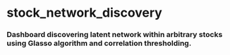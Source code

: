 # stock_network_discovery

### Dashboard discovering latent network within arbitrary stocks using Glasso algorithm and correlation thresholding.
